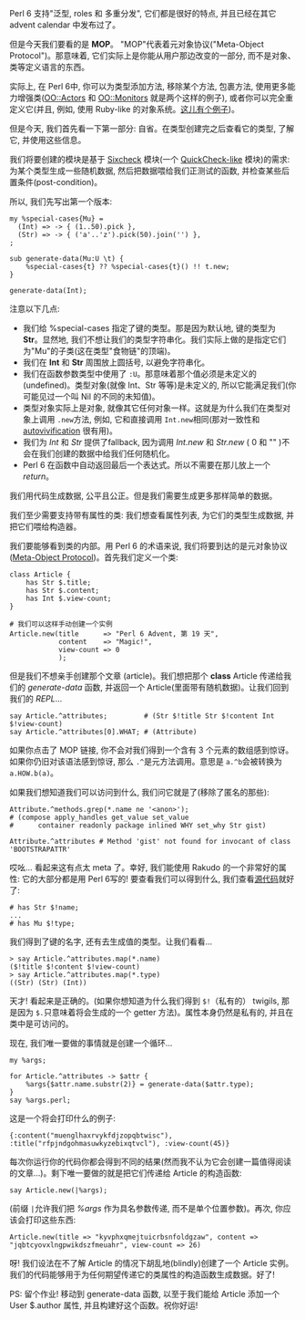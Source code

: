 Perl 6 支持"泛型, roles 和 多重分发", 它们都是很好的特点, 并且已经在其它 advent calendar 中发布过了。



但是今天我们要看的是 **MOP**。 "MOP"代表着元对象协议("Meta-Object Protocol")。那意味着, 它们实际上是你能从用户那边改变的一部分, 而不是对象、类等定义语言的东西。



实际上, 在 Perl 6中, 你可以为类型添加方法, 移除某个方法, 包裹方法, 使用更多能力增强类([OO::Actors](https://github.com/jnthn/oo-actors)  和 [OO::Monitors](https://github.com/jnthn/oo-monitors) 就是两个这样的例子), 或者你可以完全重定义它(并且, 例如, 使用 Ruby-like 的对象系统。[这儿有个例子](https://github.com/edumentab/rakudo-and-nqp-internals-course))。



但是今天, 我们首先看一下第一部分: 自省。在类型创建完之后查看它的类型, 了解它, 并使用这些信息。



我们将要创建的模块是基于 [Sixcheck](https://github.com/vendethiel/sixcheck) 模块(一个 [QuickCheck-like](https://en.wikipedia.org/wiki/QuickCheck) 模块)的需求: 为某个类型生成一些随机数据, 然后把数据喂给我们正测试的函数, 并检查某些后置条件(post-condition)。



所以, 我们先写出第一个版本:

``` perl6
my %special-cases{Mu} = 
  (Int) => -> { (1..50).pick },
  (Str) => -> { ('a'..'z').pick(50).join('') },
;

sub generate-data(Mu:U \t) {
    %special-cases{t} ?? %special-cases{t}() !! t.new;
}

generate-data(Int);
```

注意以下几点:

- 我们给 %special-cases 指定了键的类型。那是因为默认地, 键的类型为 **Str**。显然地, 我们不想让我们的类型字符串化。我们实际上做的是指定它们为"Mu"的子类(这在类型"食物链"的顶端)。
- 我们在 **Int** 和 **Str** 周围放上圆括号, 以避免字符串化。
- 我们在函数参数类型中使用了 `:U`。那意味着那个值必须是未定义的(undefined)。类型对象(就像 Int、Str 等等)是未定义的, 所以它能满足我们(你可能见过一个叫 Nil 的不同的未知值)。
- 类型对象实际上是对象, 就像其它任何对象一样。这就是为什么我们在类型对象上调用 `.new`方法, 例如, 它和直接调用 `Int.new`相同(那对一致性和 [autovivification](https://design.perl6.org/S09.html#Autovivification) 很有用)。
- 我们为 *Int* 和 *Str* 提供了fallback, 因为调用 *Int.new* 和 *Str.new* ( 0 和 "" )不会在我们创建的数据中给我们任何随机化。
- Perl 6 在函数中自动返回最后一个表达式。所以不需要在那儿放上一个 *return*。

我们用代码生成数据, 公平且公正。但是我们需要生成更多那样简单的数据。



我们至少需要支持带有属性的类: 我们想查看属性列表, 为它们的类型生成数据, 并把它们喂给构造器。



我们要能够看到类的内部。用 Perl 6 的术语来说, 我们将要到达的是元对象协议([Meta-Object Protocol](https://perl6advent.wordpress.com/2010/12/22/day-22-the-meta-object-protocol/))。首先我们定义一个类:

``` perl6
class Article {
    has Str $.title;
    has Str $.content;
    has Int $.view-count;
}

# 我们可以这样手动创建一个实例
Article.new(title      => "Perl 6 Advent, 第 19 天",
            content    => "Magic!",
            view-count => 0
            );
```

但是我们不想亲手创建那个文章 (article)。我们想把那个 **class** Article 传递给我们的 *generate-data* 函数, 并返回一个 Article(里面带有随机数据)。让我们回到我们的 *REPL*...

``` perl6
say Article.^attributes;         # (Str $!title Str $!content Int $!view-count)
say Article.^attributes[0].WHAT; # (Attribute)
```

如果你点击了 MOP 链接, 你不会对我们得到一个含有 3 个元素的数组感到惊讶。如果你仍旧对该语法感到惊讶, 那么 `.^`是元方法调用。意思是 `a.^b`会被转换为 `a.HOW.b(a)`。



如果我们想知道我们可以访问到什么, 我们问它就是了(移除了匿名的那些):

``` perl6
Attribute.^methods.grep(*.name ne '<anon>'); 
# (compose apply_handles get_value set_value 
#      container readonly package inlined WHY set_why Str gist)

Attribute.^attributes # Method 'gist' not found for invocant of class 'BOOTSTRAPATTR'
```

哎吆… 看起来这有点太 meta 了。幸好, 我们能使用 Rakudo 的一个非常好的属性: 它的大部分都是用 Perl 6写的! 要查看我们可以得到什么, 我们查看[源代码](https://github.com/rakudo/rakudo/blob/nom/src/core/Attribute.pm)就好了:

``` perl6
# has Str $!name;
...
# has Mu $!type;
```

我们得到了键的名字, 还有去生成值的类型。让我们看看...

``` perl6
> say Article.^attributes.map(*.name)
($!title $!content $!view-count)
> say Article.^attributes.map(*.type)
((Str) (Str) (Int))
```

天才! 看起来是正确的。(如果你想知道为什么我们得到 `$!`（私有的） twigils, 那是因为 `$.`只意味着将会生成的一个 getter 方法)。属性本身仍然是私有的, 并且在类中是可访问的。



现在, 我们唯一要做的事情就是创建一个循环...



``` perl6
my %args;

for Article.^attributes -> $attr {
    %args{$attr.name.substr(2)} = generate-data($attr.type);
}
say %args.perl;
```

这是一个将会打印什么的例子:

``` perl6
{:content("muenglhaxrvykfdjzopqbtwisc"), :title("rfpjndgohmasuwkyzebixqtvcl"), :view-count(45)}
```

每次你运行你的代码你都会得到不同的结果(然而我不认为它会创建一篇值得阅读的文章…)。剩下唯一要做的就是把它们传递给 Article 的构造函数:

``` perl6
say Article.new(|%args);
```

(前缀 `|`允许我们把 *%args* 作为具名参数传递, 而不是单个位置参数)。再次, 你应该会打印这些东西:

``` perl6
Article.new(title => "kyvphxqmejtuicrbsnfoldgzaw", content => "jqbtcyovxlngpwikdszfmeuahr", view-count => 26)
```

呀! 我们设法在不了解 Article 的情况下胡乱地(blindly)创建了一个 Article 实例。 我们的代码能够用于为任何期望传递它的类属性的构造函数生成数据。好了!

PS: 留个作业! 移动到 generate-data 函数, 以至于我们能给 Article 添加一个 User $.author 属性, 并且构建好这个函数。祝你好运!
